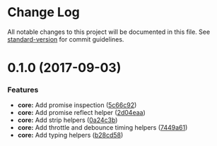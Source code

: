 # Change Log

All notable changes to this project will be documented in this file.
See [standard-version](https://github.com/conventional-changelog/standard-version) for commit guidelines.

<a name="0.1.0"></a>
# 0.1.0 (2017-09-03)


### Features

* **core:** Add promise inspection ([5c66c92](https://github.com/njakob/utils/tree/master/packages/core/commit/5c66c92))
* **core:** Add promise reflect helper ([2d04eaa](https://github.com/njakob/utils/tree/master/packages/core/commit/2d04eaa))
* **core:** Add strip helpers ([0a24c3b](https://github.com/njakob/utils/tree/master/packages/core/commit/0a24c3b))
* **core:** Add throttle and debounce timing helpers ([7449a61](https://github.com/njakob/utils/tree/master/packages/core/commit/7449a61))
* **core:** Add typing helpers ([b28cd58](https://github.com/njakob/utils/tree/master/packages/core/commit/b28cd58))
